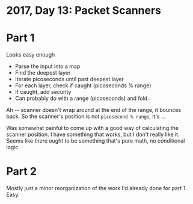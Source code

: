 # 2017, Day 13: Packet Scanners

# Part 1
Looks easy enough
- Parse the input into a map
- Find the deepest layer
- Iterate picoseconds until past deepest layer
- For each layer, check if caught (picoseconds % range)
- If caught, add security
- Can probably do with a range (picoseconds) and fold.

Ah -- scanner doesn't wrap around at the end of the range, it bounces back. So the scanner's position is not `picosecond % range`, it's ...

Was somewhat painful to come up with a good way of calculating the scanner position. I have something that works, but I don't really like it. Seems like there ought to be something that's pure math, no conditional logic.

# Part 2
Mostly just a minor reorganization of the work I'd already done for part 1. Easy.  
